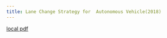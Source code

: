 ```yaml
---
title: Lane Change Strategy for  Autonomous Vehicle(2018)
---
```


[local pdf](../../../pdfs/2018-Lane%20Change%20Strategy%20for%20%20Autonomous%20Vehicle.pdf)
